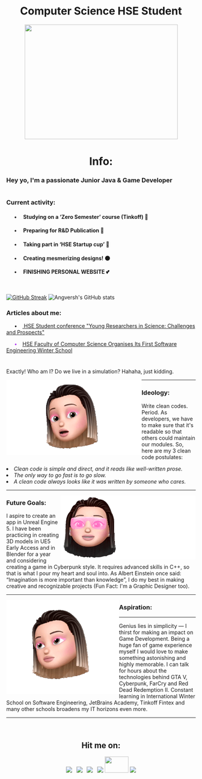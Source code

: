 <h1 align="center">Computer Science HSE Student</h1> 

<p align="center"><img src="https://github.com/angversh/angversh/blob/main/baddy.gif?raw=true" width="407" height="305" alt=""/></p>

<h1 align="center">Info:</h1>

<h3>Hey yo, I'm a passionate Junior Java & Game Developer</h3>

<h1></h1>

<h3>Current activity:</h3>

<h4> &emsp;&ensp;•&emsp; Studying on a ‘Zero Semester’ course (Tinkoff) 💸</h4>
<h4> &emsp;&ensp;•&emsp; Preparing for R&D Publication 📑</h4>
<h4> &emsp;&ensp;•&emsp; Taking part in ‘HSE Startup cup’ 🎲</h4>
<h4> &emsp;&ensp;•&emsp; Creating mesmerizing designs! 🌑</h4>
<h4> &emsp;&ensp;•&emsp; FINISHING PERSONAL WEBSITE 💕</h4>
&nbsp;

[![GitHub Streak](https://github-readme-streak-stats.herokuapp.com/?user=angversh&hide_border=true&stroke=fff&sideNums=fff&currStreakNum=fff&currStreakLabel=fff&dates=fff&sideLabels=fd6dab&background=0d1117&fire=fd6dab&ring=fd6dab)](https://git.io/streak-stats) ![Angversh's GitHub stats](https://github-readme-stats.vercel.app/api?username=angversh&show_icons=false&hide=contribs,prs&cache_seconds=86400&border_color=0d1117&bg_color=0d1117&title_color=fd6dab&text_color=fff)

<h3>Articles about me:</h3> 

<p>&emsp;&ensp;•&emsp;<a href="https://nnov.hse.ru/human/linguistics/news/575948585.html"> HSE Student conference "Young Researchers in Science: Challenges and Prospects"</a></p>
<p style="color: #b33df1">&emsp;&ensp;•&emsp;<a href="https://www.hse.ru/en/news/edu/567784203.html">HSE Faculty of Computer Science Organises Its First Software Engineering Winter School</a></p>

<h1></h1>
										  										  
Exactly! Who am I? Do we live in a simulation? Hahaha, just kidding.

<p><img align="left" alt="GIF" width="360" height="200" src="https://github.com/angversh/angversh/blob/main/amazedcutie.gif?raw=true"></p> 

---

### Ideology:

Write clean codes. Period. As developers, we have to make sure that it's readable so that others could maintain our modules. So, here are my 3 clean code postulates:

*<li>Clean code is simple and direct, and it reads like well-written prose.</li> <li>The only way to go fast is to go slow.</li> <li>A clean code always looks like it was written by someone who cares.</li>*

---
<p><img align="right" alt="GIF" width="360" height="170" src="https://github.com/angversh/angversh/blob/main/designer.gif?raw=true"></p>

### Future Goals:

I aspire to create an app in Unreal Engine 5. I have been practicing in creating 3D models in UE5 Early Access and in Blender for a year and considering creating a game in Cyberpunk style. It requires advanced skills in C++, so that is what I pour my heart and soul into. As Albert Einstein once said: “Imagination is more important than knowledge”, I do my best in making creative and recognizable projects (Fun Fact: I'm a Graphic Designer too).

---
<p><img align="left" alt="GIF" width="300" height="250" src="https://github.com/angversh/angversh/blob/main/grinningbaddy.gif?raw=true"></p>

### Aspiration:
---

Genius lies in simplicity — I thirst for making an impact on Game Development. Being a huge fan of game experience myself I would love to make something astonishing and highly memorable. I can talk for hours about the technologies behind GTA V, Cyberpunk, FarCry and Red Dead Redemption II. Constant learning in International Winter School on Software Engineering, JetBrains Academy, Tinkoff Fintex and many other schools broadens my IT horizons even more.


---
&nbsp;
<h2 align="center">Hit me on:</h2> 
	
<p align='center'><a href="https://vk.com/angversh"><img height="43" src="https://static.tildacdn.com/tild3933-3631-4335-a238-643232363633/iconfinder-icon_2.svg"></a>&nbsp;&nbsp;
<a href="https://www.figma.com/@angversh"><img height="42" src="https://static.tildacdn.com/tild6238-3631-4931-a262-666332343932/1_DG5eBssbHsAyh_RtTR.png"></a>&nbsp;&nbsp;
<a href="https://www.instagram.com/angversh/"><img height="40" src="https://logos-download.com/wp-content/uploads/2016/03/Instagram_inverted_variant_Logo_2016.png"></a>&nbsp;&nbsp;
<a href="https://hyperskill.org/profile/173367736"><img height="41" src="https://static10.tgstat.ru/channels/_0/d5/d51b9f513c85b8aa0b0401c391bce4df.jpg"></a>
<a href="https://colab.research.google.com/drive/1n4jbaP17KeWutcE3MzVpvY4xDuYmOtv4?usp=sharing"><img height="43" width="63" src="https://camo.githubusercontent.com/911a3d881bd46228e504fe8256fb2332ea792d222132dda9ecea6551a1f36252/68747470733a2f2f75706c6f61642e77696b696d656469612e6f72672f77696b6970656469612f636f6d6d6f6e732f7468756d622f642f64302f476f6f676c655f436f6c61626f7261746f72795f5356475f4c6f676f2e7376672f3136303070782d476f6f676c655f436f6c61626f7261746f72795f5356475f4c6f676f2e7376672e706e67"></a>
<a href="https://dribbble.com/angversh"><img height="41" src="https://preview.keenthemes.com/rider-html-pro/assets/media/svg/brand-logos/dribbble-icon-1.svg"></a></p>

<!--<p align="center"><img src="https://i.giphy.com/media/5mlXCTjRtf9N6/giphy.webp" width="400" height="250"/></p>-->
